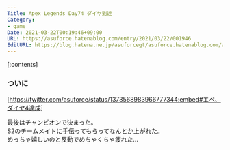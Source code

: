 ```yaml
---
Title: Apex Legends Day74 ダイヤ到達
Category:
- game
Date: 2021-03-22T00:19:46+09:00
URL: https://asuforce.hatenablog.com/entry/2021/03/22/001946
EditURL: https://blog.hatena.ne.jp/asuforcegt/asuforce.hatenablog.com/atom/entry/26006613706848724
---
```


[:contents]

### ついに

[https://twitter.com/asuforce/status/1373568983966777344:embed#エペ、ダイヤ4達成]

最後はチャンピオンで決まった。  
S2のチームメイトに手伝ってもらってなんとか上がれた。  
めっちゃ嬉しいのと反動でめちゃくちゃ疲れた...
